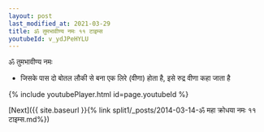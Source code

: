 ```yaml
---
layout: post
last_modified_at: 2021-03-29
title: ॐ तुमभावीण्य नमः ११ टाइम्स
youtubeId: v_ydJPeHYLU
---
```

 
 
 ॐ तुमभावीण्य नमः  
 
 -  जिसके पास दो बोतल लौकी से बना एक लिरे (वीणा) होता है, इसे रुद्र वीणा कहा जाता है 
 
  
 
  
 
 
 
 
 
 


{% include youtubePlayer.html id=page.youtubeId %}
 
[Next]({{ site.baseurl }}{% link  split1/_posts/2014-03-14-ॐ महा क्रोधया नमः ११ टाइम्स.md%})
 
